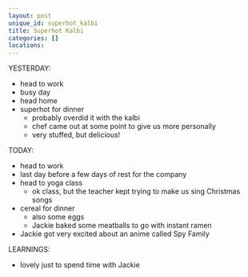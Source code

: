 ```yaml
---
layout: post
unique_id: superhot_kalbi
title: Superhot Kalbi
categories: []
locations: 
---
```


YESTERDAY:
* head to work
* busy day
* head home
* superhot for dinner
  * probably overdid it with the kalbi
  * chef came out at some point to give us more personally
  * very stuffed, but delicious!

TODAY:
* head to work
* last day before a few days of rest for the company
* head to yoga class
  * ok class, but the teacher kept trying to make us sing Christmas songs
* cereal for dinner
  * also some eggs
  * Jackie baked some meatballs to go with instant ramen
* Jackie got very excited about an anime called Spy Family

LEARNINGS:
* lovely just to spend time with Jackie
